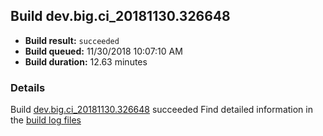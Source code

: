 ## Build dev.big.ci_20181130.326648
- **Build result:** `succeeded`
- **Build queued:** 11/30/2018 10:07:10 AM
- **Build duration:** 12.63 minutes
### Details
Build [dev.big.ci_20181130.326648](https://winappstudio.visualstudio.com/web/build.aspx?pcguid=a4ef43be-68ce-4195-a619-079b4d9834c2&builduri=vstfs%3a%2f%2f%2fBuild%2fBuild%2f26648) succeeded
Find detailed information in the [build log files](https://uwpctdiags.blob.core.windows.net/buildlogs/dev.big.ci_20181130.326648_logs.zip)
